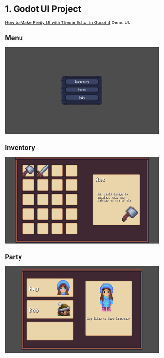 # 1. Godot UI Project
[How to Make Pretty UI with Theme Editor in Godot 4](https://www.youtube.com/watch?v=7RXm0-TSJMw)
Demo UI:
## Menu
![Menu](./pictures/menu.png)
## Inventory
![Inventory](./pictures/inventory.png)
## Party
![Party](./pictures/party.png)